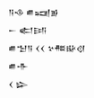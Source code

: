 <div class='block'>
<div class='line'>𒀀𒈾 𒌑𒍢𒂊</div>
<div class='line'>𒀸 𒅗𒅀</div>
<div class='line'>𒌑𒈠𒀀 𒌋𒌋 𒆳𒍣𒄫𒋼</div>
<div class='line'>𒌑𒋥</div>
<div class='line'>𒌋 𒇽</div>
</div>